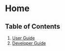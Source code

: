 # Home

## Table of Contents
1. [User Guide](User-Guide/00-main.md)
2. [Developer Guide](Developer-Guide/00-main.md)
